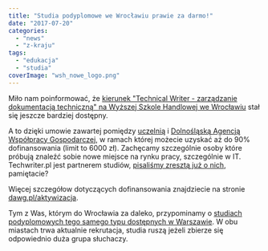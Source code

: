 ```yaml
---
title: "Studia podyplomowe we Wrocławiu prawie za darmo!"
date: "2017-07-20"
categories: 
  - "news"
  - "z-kraju"
tags: 
  - "edukacja"
  - "studia"
coverImage: "wsh_nowe_logo.png"
---
```


Miło nam poinformować, że [kierunek "Technical Writer - zarządzanie dokumentacją techniczną" na Wyższej Szkole Handlowej we Wrocławiu](http://www.handlowa.eu/pl/kierunki/studia-podyplomowe/technical-writer-zarzadzanie-dokumentacja-techniczna/opis) stał się jeszcze bardziej dostępny.

A to dzięki umowie zawartej pomiędzy [uczelnią](http://handlowa.eu/pl/) i [Dolnośląską Agencją Współpracy Gospodarczej](http://dawg.pl/pl/index), w ramach której możecie uzyskać aż do 90% dofinansowania (limit to 6000 zł). Zachęcamy szczególnie osoby które próbują znaleźć sobie nowe miejsce na rynku pracy, szczególnie w IT. Techwriter.pl jest partnerem studiów, [pisaliśmy zresztą już o nich](http://techwriter.pl/kolejna-uczelnia-ze-studiami-podyplomowymi-z-komunikacji-technicznej/), pamiętacie?

Więcej szczegółow dotyczących dofinansowania znajdziecie na stronie [dawg.pl/aktywizacja](http://dawg.pl/pl/page/51/AKTYWIZACJA-DOLNOSLASKIEGO-RYNKU-PRACY).

Tym z Was, którym do Wrocławia za daleko, przypominamy o [studiach podyplomowych tego samego typu dostępnych w Warszawie](http://techwriter.pl/pierwsze-w-polsce-studia-podyplomowe-z-komunikacji-technicznej/). W obu miastach trwa aktualnie rekrutacja, studia ruszą jeżeli zbierze się odpowiednio duża grupa słuchaczy.
